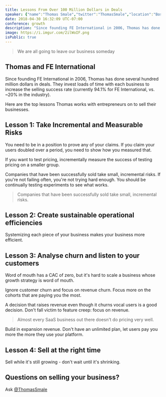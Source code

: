 ```yaml
---
title: Lessons From Over 100 Million Dollars in Deals
speaker: {"name":"Thomas Smale","twitter":"ThomasSmale","location":"Boston and London","description":"Founder of FE International. We help sell online businesses. Speaker. Columnist at https://t.co/AZs6NVl3tI","verified":false,"image":"https://pbs.twimg.com/profile_images/560388726820323328/y6DXcyiD.jpeg","website":"http://feinternational.com"}
date: 2018-04-30 16:32:09 UTC-07:00
conference: growth
description: "Since founding FE International in 2006, Thomas has done several hundred million dollars in deals. They invest loads of time with each business to increase the selling success rate. Here's how."
image: https://i.imgur.com/2ilWoIF.png
isPublic: true
---
```


> We are all going to leave our business someday

## Thomas and FE International

Since founding FE International in 2006, Thomas has done several hundred million dollars in deals. They invest loads of time with each business to increase the selling success rate (currently 94.1% for FE International, vs. ~20% in the industry).

Here are the top lessons Thomas works with entrepreneurs on to sell their businesses.

## Lesson 1: Take Incremental and Measurable Risks

You need to be in a position to prove any of your claims. If you claim your users doubled over a period, you need to show how you measured that.

If you want to test pricing, incrementally measure the success of testing pricing on a smaller group.

Companies that have been successfully sold take small, incremental risks. If you're not failing often, you're not trying hard enough. You should be continually testing experiments to see what works.

> Companies that have been successfully sold take small, incremental risks.

## Lesson 2: Create sustainable operational efficiencies

Systemizing each piece of your business makes your business more efficient.

## Lesson 3: Analyse churn and listen to your customers

Word of mouth has a CAC of zero, but it's hard to scale a business whose growth strategy is word of mouth.

Ignore customer churn and focus on revenue churn. Focus more on the cohorts that are paying you the most.

A decision that raises revenue even though it churns vocal users is a good decision. Don't fall victim to feature creep: focus on revenue.

> Almost every SaaS business out there doesn't do pricing very well.

Build in expansion revenue. Don't have an unlimited plan, let users pay you more the more they use your platform.

## Lesson 4: Sell at the right time

Sell while it's still growing - don't wait until it's shrinking.

## Questions on selling your business?

Ask [@ThomasSmale](https://twitter.com/ThomasSmale)
